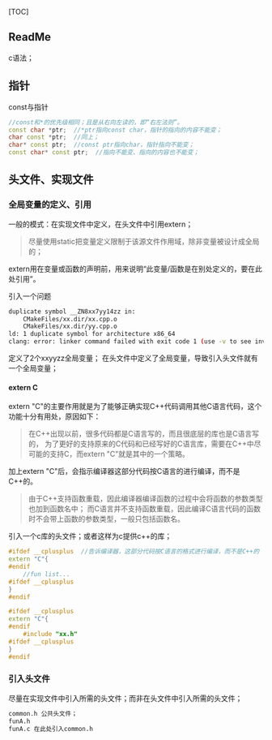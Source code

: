 [TOC]

## ReadMe
c语法；

## 指针
const与指针
```cpp
//const和*的优先级相同；且是从右向左读的，即“右左法则”。
const char *ptr;  //*ptr指向const char，指针的指向的内容不能变；
char const *ptr;  //同上；
char* const ptr;  //const ptr指向char，指针指向不能变；
const char* const ptr;  //指向不能变、指向的内容也不能变；
```

## 头文件、实现文件

### 全局变量的定义、引用

一般的模式：在实现文件中定义，在头文件中引用extern；

> 尽量使用static把变量定义限制于该源文件作用域，除非变量被设计成全局的； 



extern用在变量或函数的声明前，用来说明“此变量/函数是在别处定义的，要在此处引用”。

引入一个问题
```bash
duplicate symbol __ZN8xx7yy14zz in:
    CMakeFiles/xx.dir/xx.cpp.o
    CMakeFiles/xx.dir/yy.cpp.o
ld: 1 duplicate symbol for architecture x86_64
clang: error: linker command failed with exit code 1 (use -v to see invocation)
```
定义了2个xxyyzz全局变量；
在头文件中定义了全局变量，导致引入头文件就有一个全局变量；



#### extern C

extern "C"的主要作用就是为了能够正确实现C++代码调用其他C语言代码，这个功能十分有用处，原因如下：

> 在C++出现以前，很多代码都是C语言写的，而且很底层的库也是C语言写的，
> 为了更好的支持原来的C代码和已经写好的C语言库，需要在C++中尽可能的支持C，而extern "C"就是其中的一个策略。

加上extern "C"后，会指示编译器这部分代码按C语言的进行编译，而不是C++的。
> 由于C++支持函数重载，因此编译器编译函数的过程中会将函数的参数类型也加到函数名中；
> 而C语言并不支持函数重载，因此编译C语言代码的函数时不会带上函数的参数类型，一般只包括函数名。

引入一个c库的头文件；或者这样为c提供c++的库；
```cpp
#ifdef __cplusplus  //告诉编译器，这部分代码按C语言的格式进行编译，而不是C++的
extern "C"{
#endif
	//fun list...
#ifdef __cplusplus
}
#endif

#ifdef __cplusplus
extern "C"{
#endif
	#include "xx.h"
#ifdef __cplusplus
}
#endif
```

### 引入头文件
尽量在实现文件中引入所需的头文件；而非在头文件中引入所需的头文件；
```bash
common.h 公共头文件；
funA.h 
funA.c 在此处引入common.h
```


